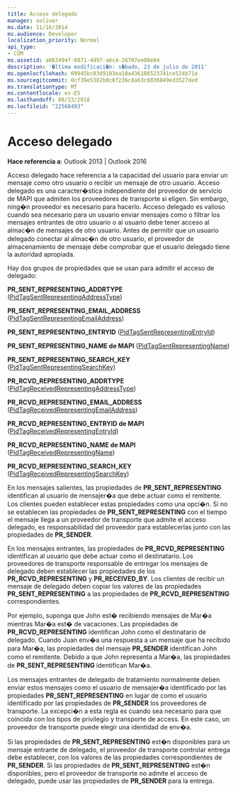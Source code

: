 ```yaml
---
title: Acceso delegado
manager: soliver
ms.date: 11/16/2014
ms.audience: Developer
localization_priority: Normal
api_type:
- COM
ms.assetid: a863494f-0071-4d97-a6c4-26707ee00e04
description: '�ltima modificaci�n: s�bado, 23 de julio de 2011'
ms.openlocfilehash: 69945bc03d9183ea18a436186523741ce534b71e
ms.sourcegitcommit: 0cf39e5382b8c6f236c8a63c6036849ed3527ded
ms.translationtype: MT
ms.contentlocale: es-ES
ms.lasthandoff: 08/23/2018
ms.locfileid: "22568493"
---
```

# <a name="delegate-access"></a>Acceso delegado

  
  
**Hace referencia a**: Outlook 2013 | Outlook 2016 
  
Acceso delegado hace referencia a la capacidad del usuario para enviar un mensaje como otro usuario o recibir un mensaje de otro usuario. Acceso delegado es una caracter�stica independiente del proveedor de servicio de MAPI que admiten los proveedores de transporte si eligen. Sin embargo, ning�n proveedor es necesario para hacerlo. Acceso delegado es valioso cuando sea necesario para un usuario enviar mensajes como o filtrar los mensajes entrantes de otro usuario o al usuario debe tener acceso al almac�n de mensajes de otro usuario. Antes de permitir que un usuario delegado conectar al almac�n de otro usuario, el proveedor de almacenamiento de mensaje debe comprobar que el usuario delegado tiene la autoridad apropiada. 
  
Hay dos grupos de propiedades que se usan para admitir el acceso de delegado:
  
 **PR_SENT_REPRESENTING_ADDRTYPE** ([PidTagSentRepresentingAddressType](pidtagsentrepresentingaddresstype-canonical-property.md)) 
  
 **PR_SENT_REPRESENTING_EMAIL_ADDRESS** ([PidTagSentRepresentingEmailAddress](pidtagsentrepresentingemailaddress-canonical-property.md)) 
  
 **PR_SENT_REPRESENTING_ENTRYID** ([PidTagSentRepresentingEntryId](pidtagsentrepresentingentryid-canonical-property.md)) 
  
 **PR_SENT_REPRESENTING_NAME de MAPI** ([PidTagSentRepresentingName](pidtagsentrepresentingname-canonical-property.md)) 
  
 **PR_SENT_REPRESENTING_SEARCH_KEY** ([PidTagSentRepresentingSearchKey](pidtagsentrepresentingsearchkey-canonical-property.md)) 
  
 **PR_RCVD_REPRESENTING_ADDRTYPE** ([PidTagReceivedRepresentingAddressType](pidtagreceivedrepresentingaddresstype-canonical-property.md)) 
  
 **PR_RCVD_REPRESENTING_EMAIL_ADDRESS** ([PidTagReceivedRepresentingEmailAddress](pidtagreceivedrepresentingemailaddress-canonical-property.md)) 
  
 **PR_RCVD_REPRESENTING_ENTRYID de MAPI** ([PidTagReceivedRepresentingEntryId](pidtagreceivedrepresentingentryid-canonical-property.md)) 
  
 **PR_RCVD_REPRESENTING_NAME de MAPI** ([PidTagReceivedRepresentingName](pidtagreceivedrepresentingname-canonical-property.md)) 
  
 **PR_RCVD_REPRESENTING_SEARCH_KEY** ([PidTagReceivedRepresentingSearchKey](pidtagreceivedrepresentingsearchkey-canonical-property.md)) 
  
En los mensajes salientes, las propiedades de **PR_SENT_REPRESENTING** identifican al usuario de mensajer�a que debe actuar como el remitente. Los clientes pueden establecer estas propiedades como una opci�n. Si no se establecen las propiedades de **PR_SENT_REPRESENTING** con el tiempo el mensaje llega a un proveedor de transporte que admite el acceso delegado, es responsabilidad del proveedor para establecerlas junto con las propiedades de **PR_SENDER**. 
  
En los mensajes entrantes, las propiedades de **PR_RCVD_REPRESENTING** identifican al usuario que debe actuar como el destinatario. Los proveedores de transporte responsable de entregar los mensajes de delegado deben establecer las propiedades de los **PR_RCVD_REPRESENTING** y **PR_RECEIVED_BY**. Los clientes de recibir un mensaje de delegado deben copiar los valores de las propiedades **PR_SENT_REPRESENTING** a las propiedades de **PR_RCVD_REPRESENTING** correspondientes. 
  
Por ejemplo, suponga que John est� recibiendo mensajes de Mar�a mientras Mar�a est� de vacaciones. Las propiedades de **PR_RCVD_REPRESENTING** identifican John como el destinatario de delegado. Cuando Juan env�a una respuesta a un mensaje que ha recibido para Mar�a, las propiedades del mensaje **PR_SENDER** identifican John como el remitente. Debido a que John representa a Mar�a, las propiedades de **PR_SENT_REPRESENTING** identifican Mar�a. 
  
Los mensajes entrantes de delegado de tratamiento normalmente deben enviar estos mensajes como el usuario de mensajer�a identificado por las propiedades **PR_SENT_REPRESENTING** en lugar de como el usuario identificado por las propiedades de **PR_SENDER** los proveedores de transporte. La excepci�n a esta regla es cuando sea necesario para que coincida con los tipos de privilegio y transporte de access. En este caso, un proveedor de transporte puede elegir una identidad de env�a. 
  
Si las propiedades de **PR_SENT_REPRESENTING** est�n disponibles para un mensaje entrante de delegado, el proveedor de transporte controlar entrega debe establecer, con los valores de las propiedades correspondientes de **PR_SENDER**. Si las propiedades de **PR_SENT_REPRESENTING** est�n disponibles, pero el proveedor de transporte no admite el acceso de delegado, puede usar las propiedades de **PR_SENDER** para la entrega. 
  

